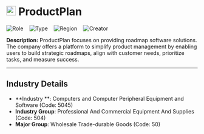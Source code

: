 
# <img src="https://www.productplan.com/uploads/PP-favicon.png" alt="ProductPlan Logo" height="25px" title="ProductPlan" /> ProductPlan


![Role](https://img.shields.io/badge/Role-Competitor-blue?style=for-the-badge)&nbsp;&nbsp;&nbsp;&nbsp;![Type](https://img.shields.io/badge/Type-Private-blue?style=for-the-badge)&nbsp;&nbsp;&nbsp;&nbsp;![Region](https://img.shields.io/badge/Region-AMER-blue?style=for-the-badge)&nbsp;&nbsp;&nbsp;&nbsp;![Creator](https://img.shields.io/badge/Creator-John%20Goodman-blue?style=for-the-badge)

**Description:** ProductPlan focuses on providing roadmap software solutions. The company offers a platform to simplify product management by enabling users to build strategic roadmaps, align with customer needs, prioritize tasks, and measure success.

---


## Industry Details

* **Industry **: Computers and Computer Peripheral Equipment and Software (Code: 5045)
* **Industry Group**: Professional And Commercial Equipment And Supplies (Code: 504)
* **Major Group**: Wholesale Trade-durable Goods (Code: 50)
